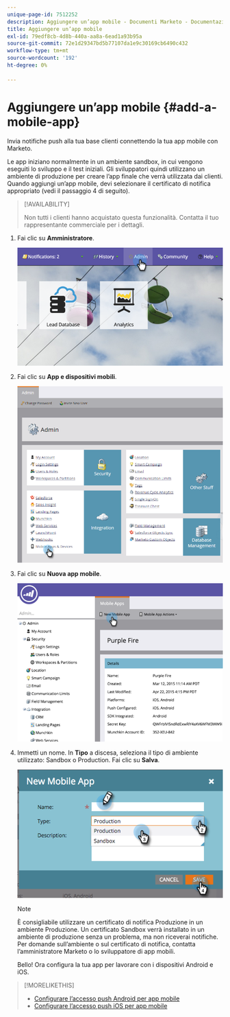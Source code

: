 ```yaml
---
unique-page-id: 7512252
description: Aggiungere un’app mobile - Documenti Marketo - Documentazione del prodotto
title: Aggiungere un’app mobile
exl-id: 79edf8cb-4d8b-440a-aa8a-6ead1a93b95a
source-git-commit: 72e1d29347bd5b77107da1e9c30169cb6490c432
workflow-type: tm+mt
source-wordcount: '192'
ht-degree: 0%

---
```


# Aggiungere un’app mobile {#add-a-mobile-app}

Invia notifiche push alla tua base clienti connettendo la tua app mobile con Marketo.

Le app iniziano normalmente in un ambiente sandbox, in cui vengono eseguiti lo sviluppo e il test iniziali. Gli sviluppatori quindi utilizzano un ambiente di produzione per creare l’app finale che verrà utilizzata dai clienti. Quando aggiungi un’app mobile, devi selezionare il certificato di notifica appropriato (vedi il passaggio 4 di seguito).

>[!AVAILABILITY]
>
>
>Non tutti i clienti hanno acquistato questa funzionalità. Contatta il tuo rappresentante commerciale per i dettagli.

1. Fai clic su **Amministratore**.

   ![](assets/image2015-4-22-16-3a12-3a32.png)

1. Fai clic su **App e dispositivi mobili**.

   ![](assets/image2016-1-12-15-3a42-3a30.png)

1. Fai clic su **Nuova app mobile**.

   ![](assets/image2015-4-22-16-3a17-3a15.png)

1. Immetti un nome. In **Tipo** a discesa, seleziona il tipo di ambiente utilizzato: Sandbox o Production. Fai clic su **Salva**.

   ![](assets/image2015-11-18-15-3a52-3a15.png)

   >[!NOTE]
   >
   >È consigliabile utilizzare un certificato di notifica Produzione in un ambiente Produzione. Un certificato Sandbox verrà installato in un ambiente di produzione senza un problema, ma non riceverai notifiche. Per domande sull’ambiente o sul certificato di notifica, contatta l’amministratore Marketo o lo sviluppatore di app mobili.

   Bello! Ora configura la tua app per lavorare con i dispositivi Android e iOS.

>[!MORELIKETHIS]
>
>* [Configurare l’accesso push Android per app mobile](/help/marketo/product-docs/mobile-marketing/admin/configure-mobile-app-android-push-access.md)
>* [Configurare l’accesso push iOS per app mobile](/help/marketo/product-docs/mobile-marketing/admin/configure-mobile-app-ios-push-access.md)

